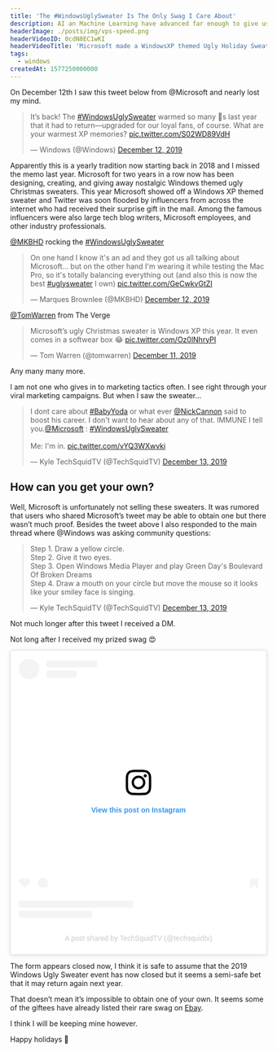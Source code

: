 ```yaml
---
title: 'The #WindowsUglySweater Is The Only Swag I Care About'
description: AI an Machine Learning have advanced far enough to give us a glimpse at what's to come in the next few years. Will humans ever be able to "download" their brains?
headerImage: ./posts/img/vps-speed.png
headerVideoID: 0cdN8EC1wKI
headerVideoTitle: 'Microsoft made a WindowsXP themed Ugly Holiday Sweater AND I GOT ONE! #WindowsUglySweater (Unboxing)'
tags:
  - windows
createdAt: 1577250000000
---
```


On December 12th I saw this tweet below from @Microsoft and nearly lost my mind.

<blockquote class="twitter-tweet"><p lang="en" dir="ltr">It’s back! The <a href="https://twitter.com/hashtag/WindowsUglySweater?src=hash&amp;ref_src=twsrc%5Etfw">#WindowsUglySweater</a> warmed so many 💙s last year that it had to return—upgraded for our loyal fans, of course. What are your warmest XP memories? <a href="https://t.co/S02WD89VdH">pic.twitter.com/S02WD89VdH</a></p>&mdash; Windows (@Windows) <a href="https://twitter.com/Windows/status/1205170461803458562?ref_src=twsrc%5Etfw">December 12, 2019</a></blockquote> <script async src="https://platform.twitter.com/widgets.js" charset="utf-8"></script>

Apparently this is a yearly tradition now starting back in 2018 and I missed the memo last year. Microsoft for two years in a row now has been designing, creating, and giving away nostalgic Windows themed ugly Christmas sweaters. This year Microsoft showed off a Windows XP themed sweater and Twitter was soon flooded by influencers from across the internet who had received their surprise gift in the mail. Among the famous influencers were also large tech blog writers, Microsoft employees, and other industry professionals.

[@MKBHD](https://twitter.com/MKBHD) rocking the [#WindowsUglySweater](https://twitter.com/search?q=%23windowsuglysweater&src=typed_query)

<blockquote class="twitter-tweet"><p lang="en" dir="ltr">On one hand I know it&#39;s an ad and they got us all talking about Microsoft... but on the other hand I&#39;m wearing it while testing the Mac Pro, so it&#39;s totally balancing everything out (and also this is now the best <a href="https://twitter.com/hashtag/uglysweater?src=hash&amp;ref_src=twsrc%5Etfw">#uglysweater</a> I own) <a href="https://t.co/GeCwkvGtZI">pic.twitter.com/GeCwkvGtZI</a></p>&mdash; Marques Brownlee (@MKBHD) <a href="https://twitter.com/MKBHD/status/1205114919995215873?ref_src=twsrc%5Etfw">December 12, 2019</a></blockquote> <script async src="https://platform.twitter.com/widgets.js" charset="utf-8"></script>


[@TomWarren](https://twitter.com/tomwarren) from The Verge

<blockquote class="twitter-tweet"><p lang="en" dir="ltr">Microsoft’s ugly Christmas sweater is Windows XP this year. It even comes in a softwear box 😂 <a href="https://t.co/Oz0lNhryPI">pic.twitter.com/Oz0lNhryPI</a></p>&mdash; Tom Warren (@tomwarren) <a href="https://twitter.com/tomwarren/status/1204782275755495428?ref_src=twsrc%5Etfw">December 11, 2019</a></blockquote> <script async src="https://platform.twitter.com/widgets.js" charset="utf-8"></script>

Any many many more.

I am not one who gives in to marketing tactics often. I see right through your viral marketing campaigns. But when I saw the sweater…

<blockquote class="twitter-tweet"><p lang="en" dir="ltr">I dont care about <a href="https://twitter.com/hashtag/BabyYoda?src=hash&amp;ref_src=twsrc%5Etfw">#BabyYoda</a> or what ever <a href="https://twitter.com/NickCannon?ref_src=twsrc%5Etfw">@NickCannon</a> said to boost his career. I don&#39;t want to hear about any of that. IMMUNE I tell you.<a href="https://twitter.com/Microsoft?ref_src=twsrc%5Etfw">@Microsoft</a> : <a href="https://twitter.com/hashtag/WindowsUglySweater?src=hash&amp;ref_src=twsrc%5Etfw">#WindowsUglySweater</a> <br><br>Me: I&#39;m in. <a href="https://t.co/vYQ3WXwvki">pic.twitter.com/vYQ3WXwvki</a></p>&mdash; Kyle TechSquidTV (@TechSquidTV) <a href="https://twitter.com/TechSquidTV/status/1205543016276070400?ref_src=twsrc%5Etfw">December 13, 2019</a></blockquote> <script async src="https://platform.twitter.com/widgets.js" charset="utf-8"></script>


## How can you get your own?

Well, Microsoft is unfortunately not selling these sweaters. It was rumored that users who shared Microsoft’s tweet may be able to obtain one but there wasn’t much proof.  Besides the tweet above I also responded to the main thread where @Windows was asking community questions:

<blockquote class="twitter-tweet"><p lang="en" dir="ltr">Step 1. Draw a yellow circle.<br>Step 2. Give it two eyes.<br>Step 3. Open Windows Media Player and play Green Day&#39;s Boulevard Of Broken Dreams<br>Step 4. Draw a mouth on your circle but move the mouse so it looks like your smiley face is singing.</p>&mdash; Kyle TechSquidTV (@TechSquidTV) <a href="https://twitter.com/TechSquidTV/status/1205543495840210946?ref_src=twsrc%5Etfw">December 13, 2019</a></blockquote> <script async src="https://platform.twitter.com/widgets.js" charset="utf-8"></script>

Not much longer after this tweet I received a DM.

<nuxt-picture src="./posts/img/Windows-lucky-day.jpg"></nuxt-picture>

Not long after I received my prized swag 😍

<blockquote class="instagram-media" data-instgrm-captioned data-instgrm-permalink="https://www.instagram.com/p/B6d0pz4DAx1/?utm_source=ig_embed&amp;utm_campaign=loading" data-instgrm-version="13" style=" background:#FFF; border:0; border-radius:3px; box-shadow:0 0 1px 0 rgba(0,0,0,0.5),0 1px 10px 0 rgba(0,0,0,0.15); margin: 1px; max-width:540px; min-width:326px; padding:0; width:99.375%; width:-webkit-calc(100% - 2px); width:calc(100% - 2px);"><div style="padding:16px;"> <a href="https://www.instagram.com/p/B6d0pz4DAx1/?utm_source=ig_embed&amp;utm_campaign=loading" style=" background:#FFFFFF; line-height:0; padding:0 0; text-align:center; text-decoration:none; width:100%;" target="_blank"> <div style=" display: flex; flex-direction: row; align-items: center;"> <div style="background-color: #F4F4F4; border-radius: 50%; flex-grow: 0; height: 40px; margin-right: 14px; width: 40px;"></div> <div style="display: flex; flex-direction: column; flex-grow: 1; justify-content: center;"> <div style=" background-color: #F4F4F4; border-radius: 4px; flex-grow: 0; height: 14px; margin-bottom: 6px; width: 100px;"></div> <div style=" background-color: #F4F4F4; border-radius: 4px; flex-grow: 0; height: 14px; width: 60px;"></div></div></div><div style="padding: 19% 0;"></div> <div style="display:block; height:50px; margin:0 auto 12px; width:50px;"><svg width="50px" height="50px" viewBox="0 0 60 60" version="1.1" xmlns="https://www.w3.org/2000/svg" xmlns:xlink="https://www.w3.org/1999/xlink"><g stroke="none" stroke-width="1" fill="none" fill-rule="evenodd"><g transform="translate(-511.000000, -20.000000)" fill="#000000"><g><path d="M556.869,30.41 C554.814,30.41 553.148,32.076 553.148,34.131 C553.148,36.186 554.814,37.852 556.869,37.852 C558.924,37.852 560.59,36.186 560.59,34.131 C560.59,32.076 558.924,30.41 556.869,30.41 M541,60.657 C535.114,60.657 530.342,55.887 530.342,50 C530.342,44.114 535.114,39.342 541,39.342 C546.887,39.342 551.658,44.114 551.658,50 C551.658,55.887 546.887,60.657 541,60.657 M541,33.886 C532.1,33.886 524.886,41.1 524.886,50 C524.886,58.899 532.1,66.113 541,66.113 C549.9,66.113 557.115,58.899 557.115,50 C557.115,41.1 549.9,33.886 541,33.886 M565.378,62.101 C565.244,65.022 564.756,66.606 564.346,67.663 C563.803,69.06 563.154,70.057 562.106,71.106 C561.058,72.155 560.06,72.803 558.662,73.347 C557.607,73.757 556.021,74.244 553.102,74.378 C549.944,74.521 548.997,74.552 541,74.552 C533.003,74.552 532.056,74.521 528.898,74.378 C525.979,74.244 524.393,73.757 523.338,73.347 C521.94,72.803 520.942,72.155 519.894,71.106 C518.846,70.057 518.197,69.06 517.654,67.663 C517.244,66.606 516.755,65.022 516.623,62.101 C516.479,58.943 516.448,57.996 516.448,50 C516.448,42.003 516.479,41.056 516.623,37.899 C516.755,34.978 517.244,33.391 517.654,32.338 C518.197,30.938 518.846,29.942 519.894,28.894 C520.942,27.846 521.94,27.196 523.338,26.654 C524.393,26.244 525.979,25.756 528.898,25.623 C532.057,25.479 533.004,25.448 541,25.448 C548.997,25.448 549.943,25.479 553.102,25.623 C556.021,25.756 557.607,26.244 558.662,26.654 C560.06,27.196 561.058,27.846 562.106,28.894 C563.154,29.942 563.803,30.938 564.346,32.338 C564.756,33.391 565.244,34.978 565.378,37.899 C565.522,41.056 565.552,42.003 565.552,50 C565.552,57.996 565.522,58.943 565.378,62.101 M570.82,37.631 C570.674,34.438 570.167,32.258 569.425,30.349 C568.659,28.377 567.633,26.702 565.965,25.035 C564.297,23.368 562.623,22.342 560.652,21.575 C558.743,20.834 556.562,20.326 553.369,20.18 C550.169,20.033 549.148,20 541,20 C532.853,20 531.831,20.033 528.631,20.18 C525.438,20.326 523.257,20.834 521.349,21.575 C519.376,22.342 517.703,23.368 516.035,25.035 C514.368,26.702 513.342,28.377 512.574,30.349 C511.834,32.258 511.326,34.438 511.181,37.631 C511.035,40.831 511,41.851 511,50 C511,58.147 511.035,59.17 511.181,62.369 C511.326,65.562 511.834,67.743 512.574,69.651 C513.342,71.625 514.368,73.296 516.035,74.965 C517.703,76.634 519.376,77.658 521.349,78.425 C523.257,79.167 525.438,79.673 528.631,79.82 C531.831,79.965 532.853,80.001 541,80.001 C549.148,80.001 550.169,79.965 553.369,79.82 C556.562,79.673 558.743,79.167 560.652,78.425 C562.623,77.658 564.297,76.634 565.965,74.965 C567.633,73.296 568.659,71.625 569.425,69.651 C570.167,67.743 570.674,65.562 570.82,62.369 C570.966,59.17 571,58.147 571,50 C571,41.851 570.966,40.831 570.82,37.631"></path></g></g></g></svg></div><div style="padding-top: 8px;"> <div style=" color:#3897f0; font-family:Arial,sans-serif; font-size:14px; font-style:normal; font-weight:550; line-height:18px;"> View this post on Instagram</div></div><div style="padding: 12.5% 0;"></div> <div style="display: flex; flex-direction: row; margin-bottom: 14px; align-items: center;"><div> <div style="background-color: #F4F4F4; border-radius: 50%; height: 12.5px; width: 12.5px; transform: translateX(0px) translateY(7px);"></div> <div style="background-color: #F4F4F4; height: 12.5px; transform: rotate(-45deg) translateX(3px) translateY(1px); width: 12.5px; flex-grow: 0; margin-right: 14px; margin-left: 2px;"></div> <div style="background-color: #F4F4F4; border-radius: 50%; height: 12.5px; width: 12.5px; transform: translateX(9px) translateY(-18px);"></div></div><div style="margin-left: 8px;"> <div style=" background-color: #F4F4F4; border-radius: 50%; flex-grow: 0; height: 20px; width: 20px;"></div> <div style=" width: 0; height: 0; border-top: 2px solid transparent; border-left: 6px solid #f4f4f4; border-bottom: 2px solid transparent; transform: translateX(16px) translateY(-4px) rotate(30deg)"></div></div><div style="margin-left: auto;"> <div style=" width: 0px; border-top: 8px solid #F4F4F4; border-right: 8px solid transparent; transform: translateY(16px);"></div> <div style=" background-color: #F4F4F4; flex-grow: 0; height: 12px; width: 16px; transform: translateY(-4px);"></div> <div style=" width: 0; height: 0; border-top: 8px solid #F4F4F4; border-left: 8px solid transparent; transform: translateY(-4px) translateX(8px);"></div></div></div> <div style="display: flex; flex-direction: column; flex-grow: 1; justify-content: center; margin-bottom: 24px;"> <div style=" background-color: #F4F4F4; border-radius: 4px; flex-grow: 0; height: 14px; margin-bottom: 6px; width: 224px;"></div> <div style=" background-color: #F4F4F4; border-radius: 4px; flex-grow: 0; height: 14px; width: 144px;"></div></div></a><p style=" color:#c9c8cd; font-family:Arial,sans-serif; font-size:14px; line-height:17px; margin-bottom:0; margin-top:8px; overflow:hidden; padding:8px 0 7px; text-align:center; text-overflow:ellipsis; white-space:nowrap;"><a href="https://www.instagram.com/p/B6d0pz4DAx1/?utm_source=ig_embed&amp;utm_campaign=loading" style=" color:#c9c8cd; font-family:Arial,sans-serif; font-size:14px; font-style:normal; font-weight:normal; line-height:17px; text-decoration:none;" target="_blank">A post shared by TechSquidTV (@techsquidtv)</a></p></div></blockquote> <script async src="//www.instagram.com/embed.js"></script>

The form appears closed now, I think it is safe to assume that the 2019 Windows Ugly Sweater event has now closed but it seems a semi-safe bet that it may return again next year.

That doesn’t mean it’s impossible to obtain one of your own. It seems some of the giftees have already listed their rare swag on [Ebay](https://rover.ebay.com/rover/1/711-53200-19255-0/1?ff3=4&pub=5575501551&toolid=10001&campid=5338530720&customid=WindowsUglySweater&mpre=https%3A%2F%2Fwww.ebay.com%2Fsch%2Fi.html%3F_from%3DR40%26_trksid%3Dm570.l1313%26_nkw%3Dwindows%2Bugly%2Bsweater%26_sacat%3D0).

<nuxt-picture src="./posts/img/ebay-windows-sweater.jpg"></nuxt-picture>

I think I will be keeping mine however.

Happy holidays 🎉